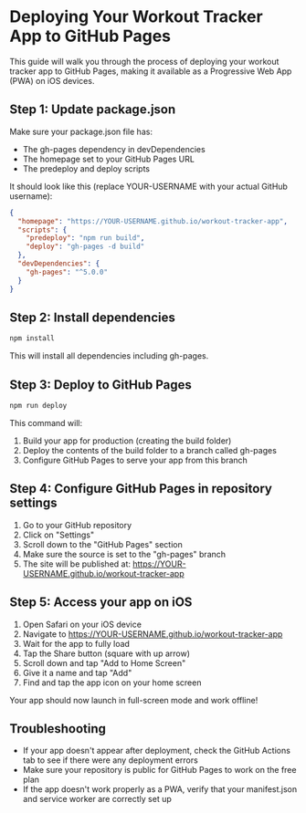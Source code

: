 # Deploying Your Workout Tracker App to GitHub Pages

This guide will walk you through the process of deploying your workout tracker app to GitHub Pages, making it available as a Progressive Web App (PWA) on iOS devices.

## Step 1: Update package.json

Make sure your package.json file has:
- The gh-pages dependency in devDependencies
- The homepage set to your GitHub Pages URL
- The predeploy and deploy scripts

It should look like this (replace YOUR-USERNAME with your actual GitHub username):
```json
{
  "homepage": "https://YOUR-USERNAME.github.io/workout-tracker-app",
  "scripts": {
    "predeploy": "npm run build",
    "deploy": "gh-pages -d build"
  },
  "devDependencies": {
    "gh-pages": "^5.0.0"
  }
}
```

## Step 2: Install dependencies

```bash
npm install
```

This will install all dependencies including gh-pages.

## Step 3: Deploy to GitHub Pages

```bash
npm run deploy
```

This command will:
1. Build your app for production (creating the build folder)
2. Deploy the contents of the build folder to a branch called gh-pages
3. Configure GitHub Pages to serve your app from this branch

## Step 4: Configure GitHub Pages in repository settings

1. Go to your GitHub repository
2. Click on "Settings"
3. Scroll down to the "GitHub Pages" section
4. Make sure the source is set to the "gh-pages" branch
5. The site will be published at: https://YOUR-USERNAME.github.io/workout-tracker-app

## Step 5: Access your app on iOS

1. Open Safari on your iOS device
2. Navigate to https://YOUR-USERNAME.github.io/workout-tracker-app
3. Wait for the app to fully load
4. Tap the Share button (square with up arrow)
5. Scroll down and tap "Add to Home Screen"
6. Give it a name and tap "Add"
7. Find and tap the app icon on your home screen

Your app should now launch in full-screen mode and work offline!

## Troubleshooting

- If your app doesn't appear after deployment, check the GitHub Actions tab to see if there were any deployment errors
- Make sure your repository is public for GitHub Pages to work on the free plan
- If the app doesn't work properly as a PWA, verify that your manifest.json and service worker are correctly set up
